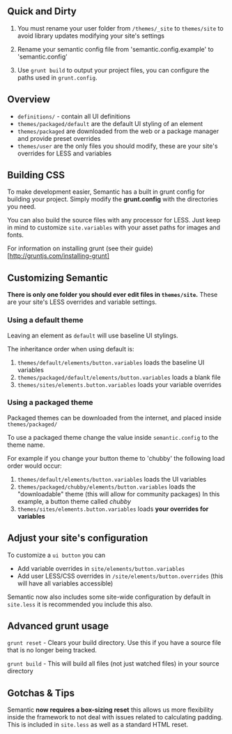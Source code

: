 ## Quick and Dirty

1) You must rename your user folder from ``/themes/_site`` to ``themes/site`` to avoid library updates modifying your site's settings

2) Rename your semantic config file from 'semantic.config.example' to 'semantic.config'

3) Use ``grunt build`` to output your project files, you can configure the paths used in ``grunt.config``. 

## Overview
* ``definitions/`` - contain all UI definitions
* ``themes/packaged/default`` are the default UI styling of an element
* ``themes/packaged`` are downloaded from the web or a package manager and provide preset overrides
* ``themes/user`` are the only files you should modify, these are your site's overrides for LESS and variables

## Building CSS

To make development easier, Semantic has a built in grunt config for building your project. Simply modify the **grunt.config** with the directories you need.

You can also build the source files with any processor for LESS. Just keep in mind to customize ``site.variables`` with your asset paths for images and fonts.

For information on installing grunt (see their guide)[http://gruntjs.com/installing-grunt]

## Customizing Semantic

**There is only one folder you should ever edit files in ``themes/site``.** These are your site's LESS overrides and variable settings.

### Using a default theme
Leaving an element as  ``default`` will use baseline UI stylings.

The inheritance order when using default is:
1) ``themes/default/elements/button.variables`` loads the baseline UI variables
2) ``themes/packaged/default/elements/button.variables`` loads a blank file
3) ``themes/sites/elements.button.variables`` loads your variable overrides

### Using a packaged theme
Packaged themes can be downloaded from the internet, and placed inside ``themes/packaged/``

To use a packaged theme change the value inside ``semantic.config`` to the theme name.

For example if you change your button theme to 'chubby' the following load order would occur:

1) ``themes/default/elements/button.variables`` loads the UI variables
2) ``themes/packaged/chubby/elements/button.variables`` loads the "downloadable" theme (this will allow for community packages) In this example, a button theme called *chubby*
3) ``themes/sites/elements.button.variables`` loads **your overrides for variables**

## Adjust your site's configuration

To customize a ``ui button`` you can
* Add variable overrides in ``site/elements/button.variables``
* Add user LESS/CSS overrides in ``/site/elements/button.overrides`` (this will have all variables accessible)

Semantic now also includes some site-wide configuration by default in ``site.less`` it is recommended you include this also.

## Advanced grunt usage

``grunt reset`` - Clears your build directory. Use this if you have a source file that is no longer being tracked.

``grunt build`` - This will build all files (not just watched files) in your source directory

## Gotchas & Tips

Semantic **now requires a box-sizing reset** this allows us more flexibility inside the framework to not deal with issues related to calculating padding. This is included in ``site.less`` as well as a standard HTML reset.

